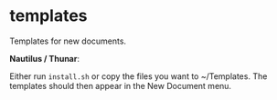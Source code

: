templates
=========

Templates for new documents.

**Nautilus / Thunar**:

Either run ```install.sh``` or copy the files you want to ~/Templates. The templates should then appear in the New Document menu.
